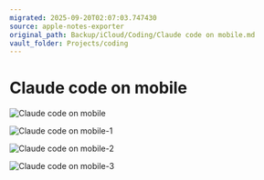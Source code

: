 ```yaml
---
migrated: 2025-09-20T02:07:03.747430
source: apple-notes-exporter
original_path: Backup/iCloud/Coding/Claude code on mobile.md
vault_folder: Projects/coding
---
```

# Claude code on mobile 
![Claude code on mobile](images/Claude%20code%20on%20mobile.png)

![Claude code on mobile-1](images/Claude%20code%20on%20mobile-1.png)

![Claude code on mobile-2](images/Claude%20code%20on%20mobile-2.png)

![Claude code on mobile-3](images/Claude%20code%20on%20mobile-3.png)

